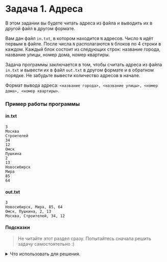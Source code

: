 # Задача 1. Адреса
В этом задании вы будете читать адреса из файла и выводить их в другой файл в другом формате.

Вам дан файл `in.txt`, в котором находится `N` адресов. Число `N` идёт первым в файле. После числа `N` располагаются `N` блоков по 4 строки в каждом. Каждый блок состоит из следующих строк: название города, название улицы, номер дома, номер квартиры.

Задача программы заключается в том, чтобы считать адреса из файла `in.txt` и вывести их в файл `out.txt` в другом формате и в обратном порядке. Не забудьте вывести количество адресов в начале.

Формат вывода адреса: `<название города>, <название улицы>, <номер дома>, <номер квартиры>`.

### Пример работы программы
#### in.txt
```
3
Москва
Строителей
34
12
Омск
Пушкина
2
13
Новосибирск
Мира
85
64
```

#### out.txt
```
3
Новосибирск, Мира, 85, 64
Омск, Пушкина, 2, 13
Москва, Строителей, 34, 12
```

#### Подсказки

> Не читайте этот раздел сразу. Попытайтесь сначала решить задачу самостоятельно :)

<details>

<summary>Что использовать для решения.</summary>

Для хранения адреса создайте класс, например `address`. В нём будут поля для хранения названий города и улицы (`std::string`), а также номеров дома и квартиры (`int`).

Создайте в вашем классе конструктор с параметрами, чтобы нельзя было создать пустой адрес.

Создайте в вашем классе метод, который собирает строку для вывода в файл. Можно назвать его, например `get_output_address`. Метод будет возвращать значение типа `std::string`.

Не забудьте сделать ваши поля приватными. Так инкапсуляция вашего класса станет лучше, потому что будет меньше потенциальных связей с внешним кодом.

Для хранения всех адресов, экземпляров вашего класса, заведите динамический массив типа `address*`.

Для считывания адресов используйте цикл `for`.

Для работы с файлом в режиме чтения используйте класс `std::ifstream`.

Для работы с файлом в режиме записи используйте класс `std::ofstream`.

</details>
